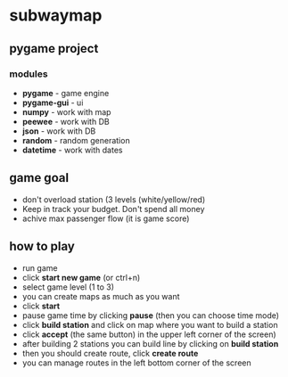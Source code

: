 # subwaymap
## **pygame project**
### **modules**
* **pygame** - game engine
* **pygame-gui** - ui
* **numpy** - work with map
* **peewee** - work with DB
* **json** - work with DB
* **random** - random generation
* **datetime** - work with dates

## **game goal**
* don't overload station (3 levels (white/yellow/red)
* Keep in track your budget. Don't spend all money
* achive max passenger flow (it is game score)

## **how to play**
* run game
* click **start new game** (or ctrl+n)
* select game level (1 to 3)
* you can create maps as much as you want
* click **start**
* pause game time by clicking **pause** (then you can choose time mode)
* click **build station** and click on map where you want to build a station
* click **accept** (the same button) in the upper left corner of the screen)
* after building 2 stations you can build line by clicking on **build station**
* then you should create route, click **create route**
* you can manage routes in the left bottom corner of the screen
